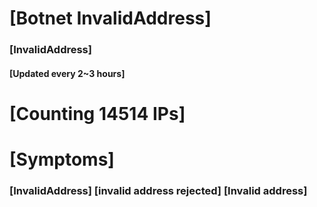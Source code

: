 # [Botnet InvalidAddress]
### [InvalidAddress]
#### [Updated every 2~3 hours]

# [Counting 14514 IPs]

# [Symptoms] 

###   [InvalidAddress] [invalid address rejected] [Invalid address]
